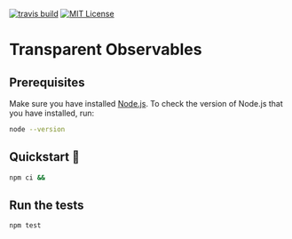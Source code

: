 [![travis build](https://img.shields.io/travis/com/SimonSiefke/transparent-observables.svg?style=flat-square)](https://travis-ci.com/SimonSiefke/transparent-observables) [![MIT License](https://img.shields.io/github/license/SimonSiefke/transparent-observables.svg?style=flat-square)](http://opensource.org/licenses/MIT)

# Transparent Observables

## Prerequisites

Make sure you have installed [Node.js](https://nodejs.org/en/). To check the version of Node.js that you have installed, run:

```sh
node --version
```

## Quickstart 🚀

```sh
npm ci &&
```

## Run the tests

```sh
npm test
```

<!--
## disabled expressions

```js
x = x + 1 // because endless recursion
```

## enabled expressions

```js
y = 1
x = y + 1
y = 2 // y is now 2 and x is now 3
```

Describe complex user interfaces in a completely declarative way

Comparison with finite state machines:

```js
const states = {
  initial: 'green',
  states: {
    green: {
      on: {
        TIMER: 'yellow',
      },
    },
    yellow: {
      on:{
        TIMER:{
          'red'
        }
      }
    },
    red:{
      on:{
        TIMER:'green'
      }
    }
  },
}

const nextState = states.transition('yellow', 'TIMER')
```

const firstState = 'green' const nextState =

```js
const active = []
const last = active[buttons.length - 1]
last.dataset.off = true
const buttons = [firstButton, secondButton, thirdButton]
for (const button of buttons) {
  button.addEventListener('click', () => {
    active = [...buttons.filter(b => b !== button), button]
  })
}
``` -->
